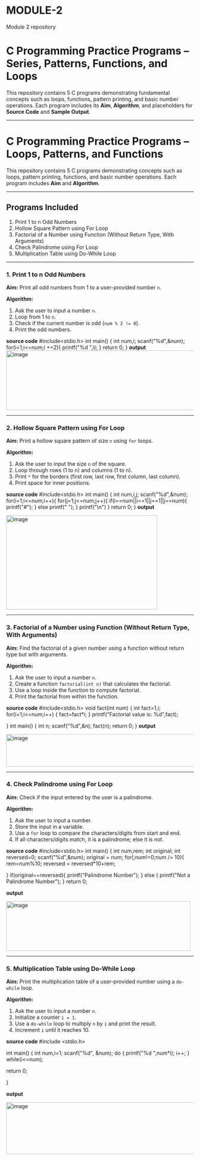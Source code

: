 # MODULE-2
Module 2 repository
# C Programming Practice Programs – Series, Patterns, Functions, and Loops

This repository contains 5 C programs demonstrating fundamental concepts such as loops, functions, pattern printing, and basic number operations. Each program includes its **Aim**, **Algorithm**, and placeholders for **Source Code** and **Sample Output**.

---
# C Programming Practice Programs – Loops, Patterns, and Functions

This repository contains 5 C programs demonstrating concepts such as loops, pattern printing, functions, and basic number operations. Each program includes **Aim** and **Algorithm**.

---

## Programs Included
1. Print 1 to n Odd Numbers  
2. Hollow Square Pattern using For Loop  
3. Factorial of a Number using Function (Without Return Type, With Arguments)  
4. Check Palindrome using For Loop  
5. Multiplication Table using Do-While Loop  

---

### 1. Print 1 to n Odd Numbers
**Aim:** Print all odd numbers from 1 to a user-provided number `n`.  

**Algorithm:**  
1. Ask the user to input a number `n`.  
2. Loop from 1 to `n`.  
3. Check if the current number is odd (`num % 2 != 0`).  
4. Print the odd numbers.

**source code**
#include<stdio.h>
int main()
{
    int num,i;
    scanf("%d",&num);
    for(i=1;i<=num;i +=2){
        printf("%d ",i);
    }
    return 0;
}
**output**
<img width="575" height="160" alt="image" src="https://github.com/user-attachments/assets/2cc1a847-974a-48ed-a56b-2eb453965a0d" />


---

### 2. Hollow Square Pattern using For Loop
**Aim:** Print a hollow square pattern of size `n` using `for` loops.  

**Algorithm:**  
1. Ask the user to input the size `n` of the square.  
2. Loop through rows (1 to n) and columns (1 to n).  
3. Print `*` for the borders (first row, last row, first column, last column).  
4. Print space for inner positions.

**source code**
#include<stdio.h>
int main()
{
    int num,i,j;
    scanf("%d",&num);
    for(i=1;i<=num;i++){
        for(j=1;j<=num;j++){
            if(i==num||i==1||j==1||j==num){
                printf("#");
            }
            else
                printf(" ");
                    }
            printf("\n")
                    }
    return 0;
}
**output**

<img width="406" height="253" alt="image" src="https://github.com/user-attachments/assets/b0a92da2-3cce-4d7d-8d96-9f8db9d490c4" />


---

### 3. Factorial of a Number using Function (Without Return Type, With Arguments)
**Aim:** Find the factorial of a given number using a function without return type but with arguments.  

**Algorithm:**  
1. Ask the user to input a number `n`.  
2. Create a function `factorial(int n)` that calculates the factorial.  
3. Use a loop inside the function to compute factorial.  
4. Print the factorial from within the function.

**source code**
#include<stdio.h>
void fact(int num)
{
    int fact=1,i;
    for(i=1;i<=num;i++)
    {
        fact=fact*i;
    }
    printf("Factorial value is: %d",fact);
    
}
int main()
{
    int n;
    scanf("%d",&n);
    fact(n);
    return 0;
}
**output**

<img width="595" height="87" alt="image" src="https://github.com/user-attachments/assets/cf57ce5b-a598-41ea-9480-27f02306ecf9" />


---

### 4. Check Palindrome using For Loop
**Aim:** Check if the input entered by the user is a palindrome.  

**Algorithm:**  
1. Ask the user to input a number.  
2. Store the input in a variable.  
3. Use a `for` loop to compare the characters/digits from start and end.  
4. If all characters/digits match, it is a palindrome; else it is not.

**source code**
#include<stdio.h>
int main()
{
    int num,rem;
    int original;
    int reversed=0;
    scanf("%d",&num);
    original = num;
    for(;num!=0;num /= 10){
        rem=num%10;
        reversed = reversed*10+rem;
        
  }
    if(original==reversed){
        printf("Palindrome Number");
    }
        else
    {
        printf("Not a Palindrome Number");
    }
    return 0;
    
**output**

<img width="495" height="133" alt="image" src="https://github.com/user-attachments/assets/ce350c0c-3648-48d4-9a4a-6cf52409d323" />



---

### 5. Multiplication Table using Do-While Loop
**Aim:** Print the multiplication table of a user-provided number using a `do-while` loop.  

**Algorithm:**  
1. Ask the user to input a number `n`.  
2. Initialize a counter `i = 1`.  
3. Use a `do-while` loop to multiply `n` by `i` and print the result.  
4. Increment `i` until it reaches 10.

**source code**
#include <stdio.h>

int main()
{
 int num,i=1;
 scanf("%d", &num);
 do {
     printf("%d ",num*i);
     i++;
    }
    while(i<=num);
    
     
 return 0;

}

**output**

<img width="639" height="139" alt="image" src="https://github.com/user-attachments/assets/453e9fc4-031f-4fb0-ace3-f3170666d1d8" />


